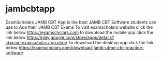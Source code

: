 # jambcbtapp
ExamScholars JAMB CBT App is the best JAMB CBT Software students can use to Ace their JAMB CBT Exams
To visit examscholars website click the link below
https://examscholars.com
to download the mobile app click the link below
https://play.google.com/store/apps/details?id=com.examscholar.app.utme
To download the desktop app click the link below
https://examscholars.com/download-jamb-utme-cbt-practice-software
